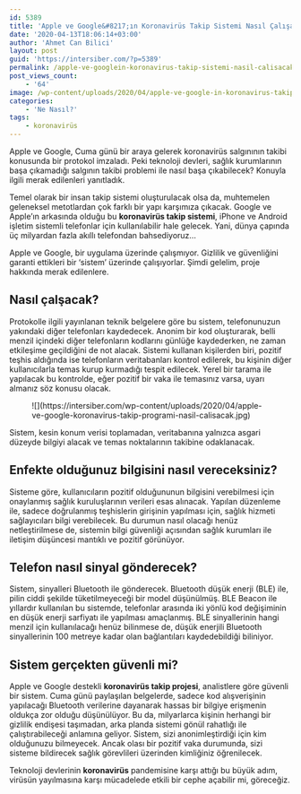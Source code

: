 ```yaml
---
id: 5389
title: 'Apple ve Google&#8217;ın Koronavirüs Takip Sistemi Nasıl Çalışacak?'
date: '2020-04-13T18:06:14+03:00'
author: 'Ahmet Can Bilici'
layout: post
guid: 'https://intersiber.com/?p=5389'
permalink: /apple-ve-googlein-koronavirus-takip-sistemi-nasil-calisacak/
post_views_count:
    - '64'
image: /wp-content/uploads/2020/04/apple-ve-google-in-koronavirus-takip-sistemi-nasil-calisacak.png
categories:
    - 'Ne Nasıl?'
tags:
    - koronavirüs
---
```


Apple ve Google, Cuma günü bir araya gelerek koronavirüs salgınının takibi konusunda bir protokol imzaladı. Peki teknoloji devleri, sağlık kurumlarının başa çıkamadığı salgının takibi problemi ile nasıl başa çıkabilecek? Konuyla ilgili merak edilenleri yanıtladık.

Temel olarak bir insan takip sistemi oluşturulacak olsa da, muhtemelen geleneksel metotlardan çok farklı bir yapı karşımıza çıkacak. Google ve Apple’ın arkasında olduğu bu **koronavirüs takip sistemi**, iPhone ve Android işletim sistemli telefonlar için kullanılabilir hale gelecek. Yani, dünya çapında üç milyardan fazla akıllı telefondan bahsediyoruz…

Apple ve Google, bir uygulama üzerinde çalışmıyor. Gizlilik ve güvenliğini garanti ettikleri bir ‘sistem’ üzerinde çalışıyorlar. Şimdi gelelim, proje hakkında merak edilenlere.

## Nasıl çalşacak?

Protokolle ilgili yayınlanan teknik belgelere göre bu sistem, telefonunuzun yakındaki diğer telefonları kaydedecek. Anonim bir kod oluşturarak, belli menzil içindeki diğer telefonların kodlarını günlüğe kaydederken, ne zaman etkileşime geçildiğini de not alacak. Sistemi kullanan kişilerden biri, pozitif teşhis aldığında ise telefonların veritabanları kontrol edilerek, bu kişinin diğer kullanıcılarla temas kurup kurmadığı tespit edilecek. Yerel bir tarama ile yapılacak bu kontrolde, eğer pozitif bir vaka ile temasınız varsa, uyarı almanız söz konusu olacak.

<figure class="wp-block-image size-large">![](https://intersiber.com/wp-content/uploads/2020/04/apple-ve-google-koronavirus-takip-programi-nasil-calisacak.jpg)</figure>Sistem, kesin konum verisi toplamadan, veritabanına yalnızca asgari düzeyde bilgiyi alacak ve temas noktalarının takibine odaklanacak.

## Enfekte olduğunuz bilgisini nasıl vereceksiniz?

Sisteme göre, kullanıcıların pozitif olduğununun bilgisini verebilmesi için onaylanmış sağlık kuruluşlarının verileri esas alınacak. Yapılan düzenleme ile, sadece doğrulanmış teşhislerin girişinin yapılması için, sağlık hizmeti sağlayıcıları bilgi verebilecek. Bu durumun nasıl olacağı henüz netleştirilmese de, sistemin bilgi güvenliği açısından sağlık kurumları ile iletişim düşüncesi mantıklı ve pozitif görünüyor.

## Telefon nasıl sinyal gönderecek?

Sistem, sinyalleri Bluetooth ile gönderecek. Bluetooth düşük enerji (BLE) ile, pilin ciddi şekilde tüketilmeyeceği bir model düşünülmüş. BLE Beacon ile yıllardır kullanılan bu sistemde, telefonlar arasında iki yönlü kod değişiminin en düşük enerji sarfiyatı ile yapılması amaçlanmış. BLE sinyallerinin hangi menzil için kullanılacağı henüz bilinmese de, düşük enerjili Bluetooth sinyallerinin 100 metreye kadar olan bağlantıları kaydedebildiği biliniyor.

## Sistem gerçekten güvenli mi?

Apple ve Google destekli **koronavirüs takip projesi**, analistlere göre güvenli bir sistem. Cuma günü paylaşılan belgelerde, sadece kod alışverişinin yapılacağı Bluetooth verilerine dayanarak hassas bir bilgiye erişmenin oldukça zor olduğu düşünülüyor. Bu da, milyarlarca kişinin herhangi bir gizlilik endişesi taşımadan, arka planda sistemi gönül rahatlığı ile çalıştırabileceği anlamına geliyor. Sistem, sizi anonimleştirdiği için kim olduğunuzu bilmeyecek. Ancak olası bir pozitif vaka durumunda, sizi sisteme bildirecek sağlık görevlileri üzerinden kimliğiniz öğrenilecek.

Teknoloji devlerinin **koronavirüs** pandemisine karşı attığı bu büyük adım, virüsün yayılmasına karşı mücadelede etkili bir cephe açabilir mi, göreceğiz.